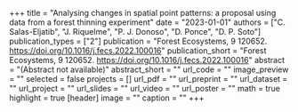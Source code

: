+++
title = "Analysing changes in spatial point patterns: a proposal using data from a forest thinning experiment"
date = "2023-01-01"
authors = ["C. Salas-Eljatib", "J. Riquelme", "P. J. Donoso", "D. Ponce", "D. P. Soto"]
publication_types = ["2"]
publication = "Forest Ecosystems, 9 120652. https://doi.org/10.1016/j.fecs.2022.100016"
publication_short = "Forest Ecosystems, 9 120652. https://doi.org/10.1016/j.fecs.2022.100016"
abstract = "(Abstract not available)"
abstract_short = ""
url_code = ""
image_preview = ""
selected = false
projects = []
url_pdf = ""
url_preprint = ""
url_dataset = ""
url_project = ""
url_slides = ""
url_video = ""
url_poster = ""
math = true
highlight = true
[header]
image = ""
caption = ""
+++
